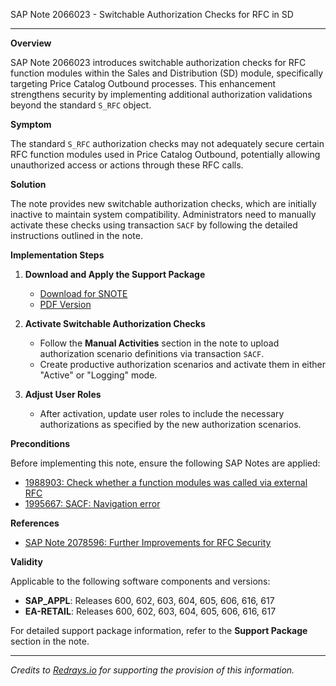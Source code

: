 SAP Note 2066023 - Switchable Authorization Checks for RFC in SD

---

**Overview**

SAP Note 2066023 introduces switchable authorization checks for RFC function modules within the Sales and Distribution (SD) module, specifically targeting Price Catalog Outbound processes. This enhancement strengthens security by implementing additional authorization validations beyond the standard `S_RFC` object.

**Symptom**

The standard `S_RFC` authorization checks may not adequately secure certain RFC function modules used in Price Catalog Outbound, potentially allowing unauthorized access or actions through these RFC calls.

**Solution**

The note provides new switchable authorization checks, which are initially inactive to maintain system compatibility. Administrators need to manually activate these checks using transaction `SACF` by following the detailed instructions outlined in the note.

**Implementation Steps**

1. **Download and Apply the Support Package**
   - [Download for SNOTE](https://notesdownloads.sap.com/note/0040000012277692017)
   - [PDF Version](https://userapps.support.sap.com/sap/support/sfm/notes/print/0002066023?language=en-US&token=9A68A065EA244115D4A3CBB02C81666F)

2. **Activate Switchable Authorization Checks**
   - Follow the **Manual Activities** section in the note to upload authorization scenario definitions via transaction `SACF`.
   - Create productive authorization scenarios and activate them in either "Active" or "Logging" mode.

3. **Adjust User Roles**
   - After activation, update user roles to include the necessary authorizations as specified by the new authorization scenarios.

**Preconditions**

Before implementing this note, ensure the following SAP Notes are applied:

- [1988903: Check whether a function modules was called via external RFC](https://me.sap.com/notes/1988903)
- [1995667: SACF: Navigation error](https://me.sap.com/notes/1995667)

**References**

- [SAP Note 2078596: Further Improvements for RFC Security](https://me.sap.com/notes/2078596)

**Validity**

Applicable to the following software components and versions:

- **SAP_APPL**: Releases 600, 602, 603, 604, 605, 606, 616, 617
- **EA-RETAIL**: Releases 600, 602, 603, 604, 605, 606, 616, 617

For detailed support package information, refer to the **Support Package** section in the note.

---

_Credits to [Redrays.io](https://redrays.io) for supporting the provision of this information._